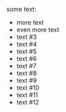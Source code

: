 some text:

* more text
* even more text
* text #3
* text #4
* text #5
* text #6
* text #7
* text #8
* text #9
* text #10
* text #11
* text #12
